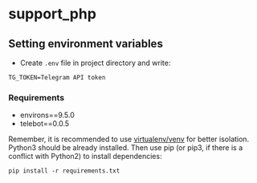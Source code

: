# support_php


## Setting environment variables

* Create `.env` file in project directory and write:

```
TG_TOKEN=Telegram API token

```

### Requirements

* environs==9.5.0
* telebot==0.0.5

Remember, it is recommended to use [virtualenv/venv](https://docs.python.org/3/library/venv.html) for better isolation.
Python3 should be already installed. Then use pip (or pip3, if there is a conflict with Python2) to install dependencies:

```
pip install -r requirements.txt
```
